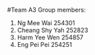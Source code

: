 #Team A3
Group members:
1. Ng Mee Wai 254301
2. Cheang Shy Yah 252823
3. Harm Yee Wen 254857
4. Eng Pei Pei 254251
